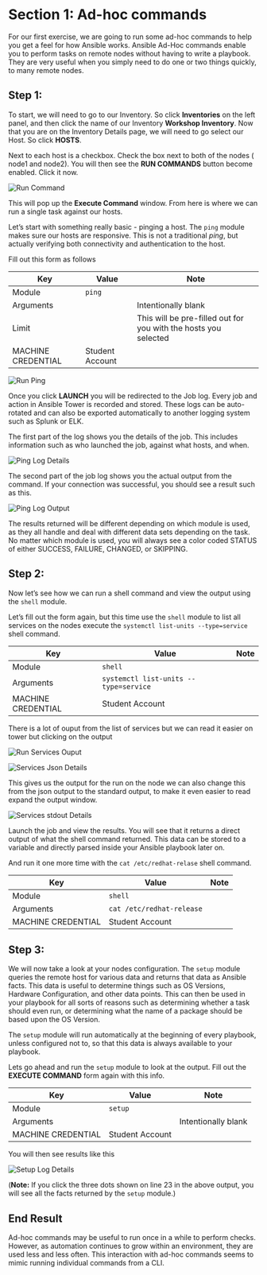 Section 1: Ad-hoc commands
==========================

For our first exercise, we are going to run some ad-hoc commands to help
you get a feel for how Ansible works. Ansible Ad-Hoc commands enable you
to perform tasks on remote nodes without having to write a playbook.
They are very useful when you simply need to do one or two things
quickly, to many remote nodes.

Step 1:
-------

To start, we will need to go to our Inventory. So click **Inventories**
on the left panel, and then click the name of our Inventory **Workshop Inventory**. Now that you are on the Inventory Details page, we
will need to go select our Host. So click **HOSTS**.

Next to each host is a checkbox. Check the box next to both of the nodes ( node1 and node2). You will then see the **RUN COMMANDS**
button become enabled. Click it now.

![Run Command](images/2-adhoc-run-command.png)

This will pop up the **Execute Command** window. From here is where we
can run a single task against our hosts.

Let’s start with something really basic - pinging a host. The `ping`
module makes sure our hosts are responsive. This is not a
traditional *ping*, but actually verifying both connectivity and
authentication to the host.

Fill out this form as follows

| Key                | Value           | Note                                                            |
|--------------------|-----------------|-----------------------------------------------------------------|
| Module             | `ping`      |                                                                 |
| Arguments          |                 | Intentionally blank                                             |
| Limit              |                 | This will be pre-filled out for you with the hosts you selected |
| MACHINE CREDENTIAL | Student Account |                                                                 |

![Run Ping](images/2-adhoc-run-ping.png)

Once you click **LAUNCH** you will be redirected to the Job log. Every
job and action in Ansible Tower is recorded and stored. These logs can
be auto-rotated and can also be exported automatically to another
logging system such as Splunk or ELK.

The first part of the log shows you the details of the job. This
includes information such as who launched the job, against what hosts,
and when.

![Ping Log Details](images/2-adhoc-run-ping-success.png)

The second part of the job log shows you the actual output from the
command. If your connection was successful, you should see a result such
as this.

![Ping Log Output](images/2-adhoc-run-ping-output.png)

The results returned will be different depending on which module is
used, as they all handle and deal with different data sets depending on
the task. No matter which module is used, you will always see a color
coded STATUS of either SUCCESS, FAILURE, CHANGED, or SKIPPING.

Step 2:
-------

Now let’s see how we can run a shell command and view the output
using the `shell` module.

Let’s fill out the form again, but this time use the `shell` module
to list all services on the nodes execute the `systemctl list-units --type=service
` shell command.

| Key                | Value           | Note |
|--------------------|-----------------|------|
| Module             | `shell`     |      |
| Arguments          | `systemctl list-units --type=service`   |      |
| MACHINE CREDENTIAL | Student Account |      |

There is a lot of ouput from the list of services but we can read it easier on tower but clicking on the output 

![Run Services Ouput](images/2-adhoc-run-services_output.png)

![Services Json Details](images/2-adhoc-run-services_json.png)

This gives us the output for the run on the node we can also change this from the json output to the standard output, to make it even easier to read expand the output window.

![Services stdout Details](images/2-adhoc-run-services_stdout.png)


Launch the job and view the results. You will see that it returns a
direct output of what the shell command returned. This data can be
stored to a variable and directly parsed inside your Ansible playbook
later on.

And run it one more time with the `cat /etc/redhat-relase` shell command.

| Key                | Value           | Note |
|--------------------|-----------------|------|
| Module             | `shell`     |      |
| Arguments          | `cat /etc/redhat-release`   |      |
| MACHINE CREDENTIAL | Student Account |      |

Step 3:
-------
We will now take a look at your nodes configuration. The `setup`
module queries the remote host for various data and returns that data as
Ansible facts. This data is useful to determine things such as OS
Versions, Hardware Configuration, and other data points. This
can then be used in your playbook for all sorts of reasons such as
determining whether a task should even run, or determining what the name
of a package should be based upon the OS Version.

The `setup` module will run automatically at the beginning of every
playbook, unless configured not to, so that this data is always available to
your playbook.

Lets go ahead and run the `setup` module to look at the output. Fill out
the **EXECUTE COMMAND** form again with this info.

| Key                | Value           | Note                |
|--------------------|-----------------|---------------------|
| Module             | `setup`         |                     |
| Arguments          |                 | Intentionally blank |
| MACHINE CREDENTIAL | Student Account |                     |

You will then see results like this

![Setup Log Details](images/2-adhoc-run-setup-output.png)

(**Note:** If you click the three dots shown on line 23 in the above output, you will see all the facts returned by the `setup` module.)

End Result
----------

Ad-hoc commands may be useful to run once in a while to perform checks. However, as automation continues to grow within an environment, they are used less and less often. This interaction with ad-hoc commands seems to mimic running individual commands from a CLI.

